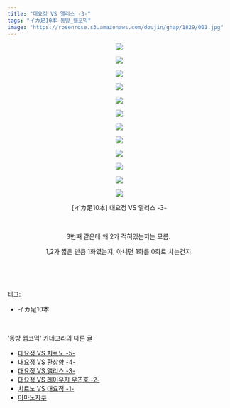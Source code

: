 ```yaml
---
title: "대요정 VS 앨리스 -3-"
tags: "イカ足10本 동방_웹코믹"
image: "https://rosenrose.s3.amazonaws.com/doujin/ghap/1829/001.jpg"
---
```

<div class="article">
<p style="text-align: center; clear: none; float: none;"><img src="{{ site.imgserver1 }}/ghap/1829/001.jpg"/></p>
<p style="text-align: center; clear: none; float: none;"><img src="{{ site.imgserver1 }}/ghap/1829/002.jpg"/></p>
<p style="text-align: center; clear: none; float: none;"><img src="{{ site.imgserver1 }}/ghap/1829/003.jpg"/></p>
<p style="text-align: center; clear: none; float: none;"><img src="{{ site.imgserver1 }}/ghap/1829/004.jpg"/></p>
<p style="text-align: center; clear: none; float: none;"><img src="{{ site.imgserver1 }}/ghap/1829/005.jpg"/></p>
<p style="text-align: center; clear: none; float: none;"><img src="{{ site.imgserver1 }}/ghap/1829/006.jpg"/></p>
<p style="text-align: center; clear: none; float: none;"><img src="{{ site.imgserver1 }}/ghap/1829/007.jpg"/></p>
<p style="text-align: center; clear: none; float: none;"><img src="{{ site.imgserver1 }}/ghap/1829/008.jpg"/></p>
<p style="text-align: center; clear: none; float: none;"><img src="{{ site.imgserver1 }}/ghap/1829/009.jpg"/></p>
<p style="text-align: center; clear: none; float: none;"><img src="{{ site.imgserver1 }}/ghap/1829/010.jpg"/></p>
<p style="text-align: center; clear: none; float: none;"><img src="{{ site.imgserver1 }}/ghap/1829/011.jpg"/></p>
<p style="text-align: center; clear: none; float: none;"><img src="{{ site.imgserver1 }}/ghap/1829/012.jpg"/></p>
<p style="text-align: center; clear: none; float: none;">[イカ足10本] 대요정 VS 앨리스 -3-</p>
<p style="text-align: center; clear: none; float: none;"><br/></p>
<p style="text-align: center; clear: none; float: none;">3번째 같은데 왜 2가 적혀있는지는 모름. </p>
<p style="text-align: center; clear: none; float: none;">1,2가 짧은 만큼 1화였는지, 아니면 1화를 0화로 치는건지.</p>
<p><br/></p>
</div><br/>
<div class="tagTrail">
<p>태그: </p>
<ul>
<li>イカ足10本</li>
</ul>
</div><br/>
<div class="another">
<p>'동방 웹코믹' 카테고리의 다른 글</p>
<ul>
<li><a href="/ghap_1831">대요정 VS 치르노 -5-</a></li>
<li><a href="/ghap_1830">대요정 VS 환상향 -4-</a></li>
<li><a href="/ghap_1829">대요정 VS 앨리스 -3-</a></li>
<li><a href="/ghap_1828">대요정 VS 레이우지 우츠호 -2-</a></li>
<li><a href="/ghap_1827">치르노 VS 대요정 -1-</a></li>
<li><a href="/ghap_1810">아마노자쿠</a></li>
</ul>
</div><br/>
<div class="cb_module cb_fluid">
<div class="cb_wrt cb_profile">
</div><!-- commentList close -->
</div><br/>
